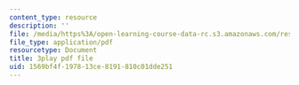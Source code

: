 ```yaml
---
content_type: resource
description: ''
file: /media/https%3A/open-learning-course-data-rc.s3.amazonaws.com/res-env-001-climate-action-hands-on-harnessing-science-with-communities-to-cut-carbon-january-iap-2017/1569bf4f197813ce8191810c01dde251_j4b9U9m9MQA.pdf
file_type: application/pdf
resourcetype: Document
title: 3play pdf file
uid: 1569bf4f-1978-13ce-8191-810c01dde251
---
```

